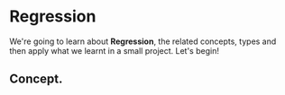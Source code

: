 # Regression

We're going to learn about **Regression**, the related concepts, types and then apply what we learnt in a small project.
Let's begin!

## Concept.
